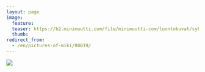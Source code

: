 ```yaml
---
layout: page
image:
  feature:
  teaser: https://b2.minimuutti.com/file/minimuutti-com/luontokuvat/syksy/IMG26067-245px.jpg
  thumb:
redirect_from:
  - /en/pictures-of-miki/00019/
---
```


![](https://b2.minimuutti.com/file/minimuutti-com/mikin-kuvat/3/IMG26067-800px.jpg)
